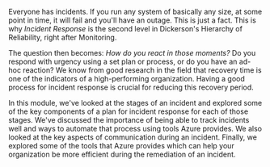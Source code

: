 Everyone has incidents. If you run any system of basically any size, at some point in time, it will fail and you'll have an outage. This is just a fact. This is why *Incident Response* is the second level in Dickerson's Hierarchy of Reliability, right after Monitoring.

The question then becomes: *How do you react in those moments?* Do you respond with urgency using a set plan or process, or do you have an ad-hoc reaction? We know from good research in the field that recovery time is one of the indicators of a high-performing organization. Having a good process for incident response is crucial for reducing this recovery period.

In this module, we've looked at the stages of an incident and explored some of the key components of a plan for incident response for each of those stages. We've discussed the importance of being able to track incidents well and ways to automate that process using tools Azure provides. We also looked at the key aspects of communication during an incident. Finally, we explored some of the tools that Azure provides which can help your organization be more efficient during the remediation of an incident.
